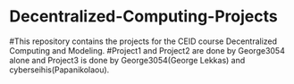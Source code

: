 # Decentralized-Computing-Projects
#This repository contains the projects for the CEID course Decentralized Computing and Modeling.
#Project1 and Project2 are done by George3054 alone and Project3 is done by George3054(George Lekkas) and cyberseihis(Papanikolaou).
